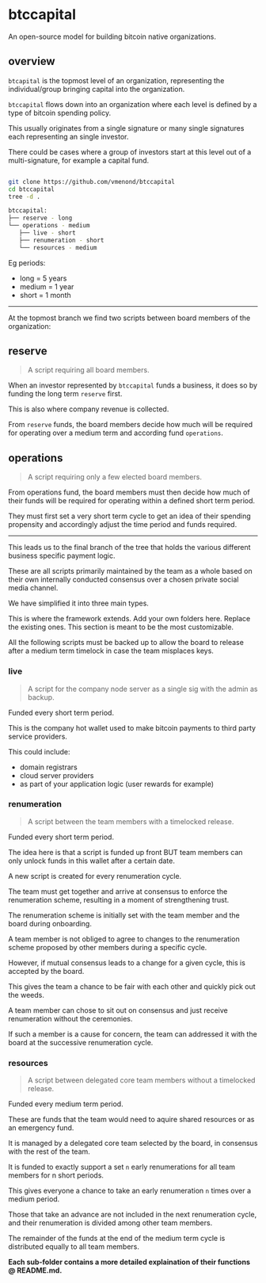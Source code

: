 # btccapital 

An open-source model for building bitcoin native organizations.

## overview

`btcapital` is the topmost level of an organization, representing the individual/group bringing capital into the organization.

`btccapital` flows down into an organization where each level is defined by a type of bitcoin spending policy.

This usually originates from a single signature or many single signatures each representing an single investor. 

There could be cases where a group of investors start at this level out of a multi-signature, for example a capital fund.


```bash

git clone https://github.com/vmenond/btccapital
cd btccapital
tree -d .

btccapital:
├── reserve - long
└── operations - medium
   ├── live - short
   ├── renumeration - short	   
   └── resources - medium
```

Eg periods:

- long = 5 years
- medium = 1 year
- short = 1 month

<hr>

At the topmost branch we find two scripts between board members of the organization:

## reserve

> A script requiring all board members.

When an investor represented by `btccapital` funds a business, it does so by funding the long term `reserve` first.

This is also where company revenue is collected.

From `reserve` funds, the board members decide how much will be required for operating over a medium term and according fund `operations`.

## operations

> A script requiring only a few elected board members.

From operations fund, the board members must then decide how much of their funds will be required for operating within a defined short term period.

They must first set a very short term cycle to get an idea of their spending propensity and accordingly adjust the time period and funds required.

<hr>

This leads us to the final branch of the tree that holds the various different business specific payment logic.

These are all scripts primarily maintained by the team as a whole based on their own internally conducted consensus over a chosen private social media channel. 

We have simplified it into three main types. 

This is where the framework extends. Add your own folders here. Replace the existing ones. This section is meant to be the most customizable.

All the following scripts must be backed up to allow the board to release after a medium term timelock in case the team misplaces keys.

### live

> A script for the company node server as a single sig with the admin as backup.

Funded every short term period.

This is the company hot wallet used to make bitcoin payments to third party service providers.

This could include:
- domain registrars
- cloud server providers
- as part of your application logic (user rewards for example)

### renumeration

> A script between the team members with a timelocked release.

Funded every short term period.

The idea here is that a script is funded up front BUT team members can only unlock funds in this wallet after a certain date.

A new script is created for every renumeration cycle.

The team must get together and arrive at consensus to enforce the renumeration scheme, resulting in a moment of strengthening trust.

The renumeration scheme is initially set with the team member and the board during onboarding. 

A team member is not obliged to agree to changes to the renumeration scheme proposed by other members during a specific cycle. 

However, if mutual consensus leads to a change for a given cycle, this is accepted by the board.

This gives the team a chance to be fair with each other and quickly pick out the weeds.

A team member can chose to sit out on consensus and just receive renumeration without the ceremonies.

If such a member is a cause for concern, the team can addressed it with the board at the successive renumeration cycle.
 
### resources

> A script between delegated core team members without a timelocked release.

Funded every medium term period.

These are funds that the team would need to aquire shared resources or as an emergency fund.

It is managed by a delegated core team selected by the board, in consensus with the rest of the team.

It is funded to exactly support a set `n` early renumerations for all team members for n short periods.

This gives everyone a chance to take an early renumeration `n` times over a medium period.

Those that take an advance are not included in the next renumeration cycle, and their renumeration is divided among other team members. 

The remainder of the funds at the end of the medium term cycle is distributed equally to all team members.


<b>Each sub-folder contains a more detailed explaination of their functions @ README.md.</b>
